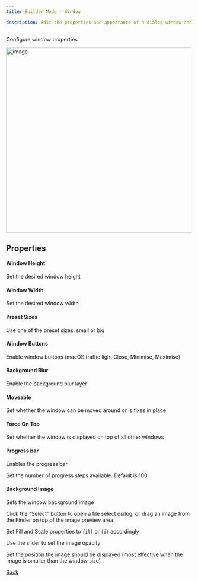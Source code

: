 ```yaml
---
title: Builder Mode - Window

description: Edit the properties and appearance of a dialog window and output the results as a json config
---
```


Configure window properties

<img width="500" alt="image" src="/builder/builder_window.png" />

## Properties

#### Window Height

Set the desired window height

#### Window Width

Set the desired window width

#### Preset Sizes

Use one of the preset sizes, small or big

#### Window Buttons

Enable window buttons (macOS traffic light Close, Minimise, Maximise)

#### Background Blur

Enable the background blur layer

#### Moveable

Set whether the window can be moved around or is fixes in place

#### Force On Top

Set whether the window is displayed on top of all other windows

#### Progress bar

Enables the progress bar

Set the number of progress steps available. Default is 100

#### Background Image

Sets the window background image

Click the "Select" button to open a file select dialog, or drag an image from the Finder on top of the image preview area

Set Fill and Scale properties to `fill` or `fit` accordingly

Use the slider to set the image opacity

Set the position the image should be displayed (most effective when the image is smaller than the window size)


[Back](/builder/builder/)